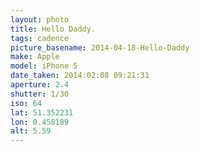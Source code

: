 ```yaml
---
layout: photo
title: Hello Daddy.
tags: cadence
picture_basename: 2014-04-18-Hello-Daddy
make: Apple
model: iPhone 5
date_taken: 2014:02:08 09:21:31
aperture: 2.4
shutter: 1/30
iso: 64
lat: 51.352231
lon: 0.458189
alt: 5.59
---
```

